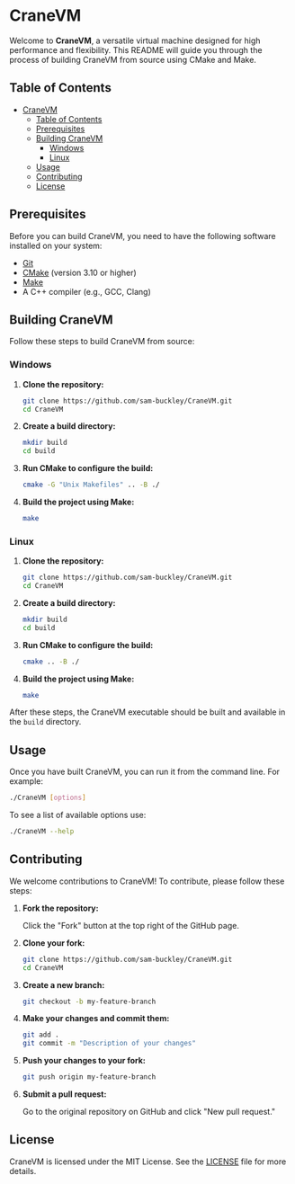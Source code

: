 # CraneVM

Welcome to **CraneVM**, a versatile virtual machine designed for high performance and flexibility. This README will guide you through the process of building CraneVM from source using CMake and Make.

## Table of Contents

- [CraneVM](#cranevm)
  - [Table of Contents](#table-of-contents)
  - [Prerequisites](#prerequisites)
  - [Building CraneVM](#building-cranevm)
    -   [Windows](#windows)
    -   [Linux](#linux)
  - [Usage](#usage)
  - [Contributing](#contributing)
  - [License](#license)

## Prerequisites

Before you can build CraneVM, you need to have the following software installed on your system:

- [Git](https://git-scm.com/)
- [CMake](https://cmake.org/) (version 3.10 or higher)
- [Make](https://www.gnu.org/software/make/)
- A C++ compiler (e.g., GCC, Clang)

## Building CraneVM

Follow these steps to build CraneVM from source:

### Windows

1. **Clone the repository:**

    ```sh
    git clone https://github.com/sam-buckley/CraneVM.git
    cd CraneVM
    ```

2. **Create a build directory:**

    ```sh
    mkdir build
    cd build
    ```

3. **Run CMake to configure the build:**

    ```sh
    cmake -G "Unix Makefiles" .. -B ./
    ```

5. **Build the project using Make:**

    ```sh
    make
    ```

### Linux

1. **Clone the repository:**

    ```sh
    git clone https://github.com/sam-buckley/CraneVM.git
    cd CraneVM
    ```

2. **Create a build directory:**

    ```sh
    mkdir build
    cd build
    ```

3. **Run CMake to configure the build:**

    ```sh
    cmake .. -B ./
    ```

5. **Build the project using Make:**

    ```sh
    make
    ```


After these steps, the CraneVM executable should be built and available in the `build` directory.

## Usage

Once you have built CraneVM, you can run it from the command line. For example:

```sh
./CraneVM [options]
```

To see a list of available options use:

```sh
./CraneVM --help
```

## Contributing

We welcome contributions to CraneVM! To contribute, please follow these steps:

1. **Fork the repository:**

    Click the "Fork" button at the top right of the GitHub page.

2. **Clone your fork:**

    ```sh
    git clone https://github.com/sam-buckley/CraneVM.git
    cd CraneVM
    ```

3. **Create a new branch:**

    ```sh
    git checkout -b my-feature-branch
    ```

4. **Make your changes and commit them:**

    ```sh
    git add .
    git commit -m "Description of your changes"
    ```

5. **Push your changes to your fork:**

    ```sh
    git push origin my-feature-branch
    ```

6. **Submit a pull request:**

    Go to the original repository on GitHub and click "New pull request."

## License

CraneVM is licensed under the MIT License. See the [LICENSE](LICENSE) file for more details.
